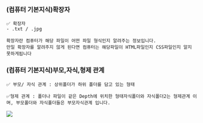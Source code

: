 ### (컴퓨터 기본지식)확장자
```
✅ 확장자
- .txt / .jpg

확장자란 컴퓨터가 해당 파일이 어떤 파일 형식인지 알려주는 정보입니다.
만일 확장자를 알려주지 않게 된다면 컴퓨터는 해당파일이 HTML파일인지 CSS파일인지 알지 못하게됩니다

```
### (컴퓨터 기본지식)부모,자식,형제 관계
```
✅ 부모/ 자식 관계 : 상위폴더가 하위 폴더를 담고 있는 형태

✅형제 관계 : 폴더나 파일이 같은 Depth에 위치한 형태자식폴더와 자식폴더2는 형제관계 이며, 부모폴더와 자식폴더들은 부모자식관계 입니다.
```
<img src="./img/313dcc6e-50a1-42c4-b020-394bb99d0f89.png">

